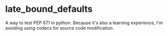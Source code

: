 # late_bound_defaults
A way to test PEP 671 in python. Because it's also a learning experience, I'm avoiding using codecs for source code modification.